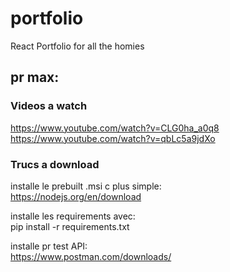 # portfolio
React Portfolio for all the homies

## pr max:

### Videos a watch
https://www.youtube.com/watch?v=CLG0ha_a0q8 <br>
https://www.youtube.com/watch?v=qbLc5a9jdXo <br>

### Trucs a download
installe le prebuilt .msi c plus simple: <br>
https://nodejs.org/en/download <br>

installe les requirements avec: <br>
pip install -r requirements.txt <br>

installe pr test API: <br>
https://www.postman.com/downloads/ <br>